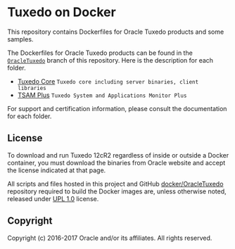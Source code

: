 # Tuxedo on Docker

This repository contains Dockerfiles for Oracle Tuxedo products and some samples.

The Dockerfiles for Oracle Tuxedo products can be found in the [`OracleTuxedo`](./) branch of this repository. Here is the description for each folder.
* [Tuxedo Core](./core)          `Tuxedo core including server binaries, client libraries`
* [TSAM Plus](./tsam)            `Tuxedo System and Applications Monitor Plus`

For support and certification information, please consult the documentation for each folder.

## License
To download and run Tuxedo 12cR2 regardless of inside or outside a Docker container, you must download the binaries from Oracle website and accept the license indicated at that page.

All scripts and files hosted in this project and GitHub [docker/OracleTuxedo](./) repository required to build the Docker images are, unless otherwise noted, released under [UPL 1.0](https://oss.oracle.com/licenses/upl/) license.

## Copyright
Copyright (c) 2016-2017 Oracle and/or its affiliates. All rights reserved.


